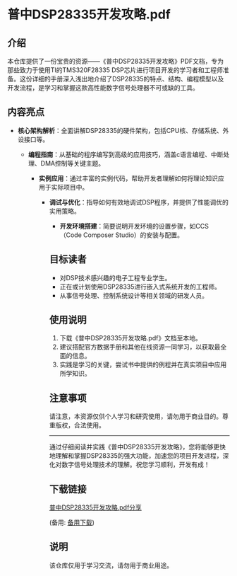 # 普中DSP28335开发攻略.pdf

## 介绍

本仓库提供了一份宝贵的资源——《普中DSP28335开发攻略》PDF文档，专为那些致力于使用TI的TMS320F28335 DSP芯片进行项目开发的学习者和工程师准备。这份详细的手册深入浅出地介绍了DSP28335的特点、结构、编程模型以及开发流程，是学习和掌握这款高性能数字信号处理器不可或缺的工具。

## 内容亮点

- **核心架构解析**：全面讲解DSP28335的硬件架构，包括CPU核、存储系统、外设接口等。

  - **编程指南**：从基础的程序编写到高级的应用技巧，涵盖c语言编程、中断处理、DMA控制等关键主题。

    - **实例应用**：通过丰富的实例代码，帮助开发者理解如何将理论知识应用于实际项目中。

      - **调试与优化**：指导如何有效地调试DSP程序，并提供了性能调优的实用策略。

        - **开发环境搭建**：简要说明开发环境的设置步骤，如CCS（Code Composer Studio）的安装与配置。

        ## 目标读者

        - 对DSP技术感兴趣的电子工程专业学生。
        - 正在或计划使用DSP28335进行嵌入式系统开发的工程师。
        - 从事信号处理、控制系统设计等相关领域的研发人员。

        ## 使用说明

        1. 下载《普中DSP28335开发攻略.pdf》文档至本地。
        2. 建议搭配官方数据手册和其他在线资源一同学习，以获取最全面的信息。
        3. 实践是学习的关键，尝试书中提供的例程并在真实项目中应用所学知识。

        ## 注意事项

        请注意，本资源仅供个人学习和研究使用，请勿用于商业目的。尊重版权，合法使用。

        ---

        通过仔细阅读并实践《普中DSP28335开发攻略》，您将能够更快地理解和掌握DSP28335的强大功能，加速您的项目开发进程，深化对数字信号处理技术的理解。祝您学习顺利，开发有成！

        ## 下载链接
        [普中DSP28335开发攻略.pdf分享](https://pan.quark.cn/s/bf5292750e33) 

        (备用: [备用下载](https://pan.baidu.com/s/1Hza12uoj3ob1GBQBGeAlQQ?pwd=1234))

        ## 说明

        该仓库仅用于学习交流，请勿用于商业用途。

